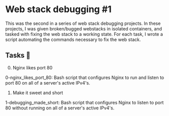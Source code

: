 # Web stack debugging #1
This was the second in a series of web stack debugging projects. In these projects, I was given broken/bugged webstacks in isolated containers, and tasked with fixing the web stack to a working state. For each task, I wrote a script automating the commands necessary to fix the web stack.

## Tasks 📃
0. Nginx likes port 80

0-nginx_likes_port_80: Bash script that configures Nginx to run and listen to port 80 on all of a server's active IPv4's.
1. Make it sweet and short

1-debugging_made_short: Bash script that configures Nginx to listen to port 80 without running on all of a server's active IPv4's.
